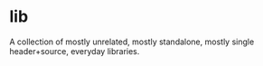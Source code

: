 # lib
A collection of mostly unrelated, mostly standalone, mostly single header+source, everyday libraries.
